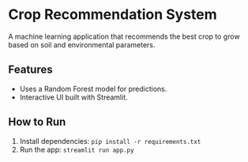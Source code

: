 # Crop Recommendation System

A machine learning application that recommends the best crop to grow based on soil and environmental parameters.

## Features
- Uses a Random Forest model for predictions.
- Interactive UI built with Streamlit.

## How to Run
1. Install dependencies: `pip install -r requirements.txt`
2. Run the app: `streamlit run app.py`
